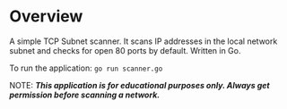 # Overview

A simple TCP Subnet scanner. It scans IP addresses in the local network subnet and checks for open 80 ports by default. Written in Go.

To run the application:
<code>go run scanner.go</code>

NOTE: ***This application is for educational purposes only. Always get permission before scanning a network.*** 